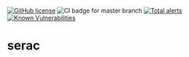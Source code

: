 [![GitHub license](https://img.shields.io/github/license/c2corg/serac.svg)](https://github.com/c2corg/serac/blob/master/LICENSE) ![CI badge for master branch](https://github.com/c2corg/serac/workflows/Build%20Docker%20image/badge.svg?branch=master) [![Total alerts](https://img.shields.io/lgtm/alerts/g/c2corg/serac.svg?logo=lgtm&logoWidth=18)](https://lgtm.com/projects/g/c2corgserac/alerts/) [![Known Vulnerabilities](https://snyk.io/test/github/c2corg/serac/badge.svg)](https://snyk.io/test/github/c2corg/serac)

# serac

